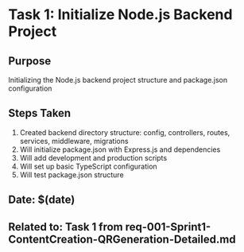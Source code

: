# Task 1: Initialize Node.js Backend Project

## Purpose
Initializing the Node.js backend project structure and package.json configuration

## Steps Taken
1. Created backend directory structure: config, controllers, routes, services, middleware, migrations
2. Will initialize package.json with Express.js and dependencies
3. Will add development and production scripts
4. Will set up basic TypeScript configuration
5. Will test package.json structure

## Date: $(date)
## Related to: Task 1 from req-001-Sprint1-ContentCreation-QRGeneration-Detailed.md